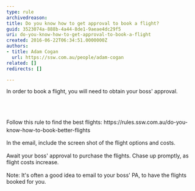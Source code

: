 ```yaml
---
type: rule
archivedreason: 
title: Do you know how to get approval to book a flight?
guid: 3523074a-888b-4a44-8de1-9aeae4dc29f5
uri: do-you-know-how-to-get-approval-to-book-a-flight
created: 2016-06-22T06:34:51.0000000Z
authors:
- title: Adam Cogan
  url: https://ssw.com.au/people/adam-cogan
related: []
redirects: []

---
```



<p>In order to book a flight, you will need to obtain your boss' approval.</p>
<br><excerpt class='endintro'></excerpt><br>
<p><span style="line-height&#58;1.5em;">Follow this rule to find the best flights&#58; https&#58;//rules.ssw.com.au/do-you-know-how-to-book-better-flights​​</span></p><div>In the email, include the screen shot of the flight options and costs.</div><div><br></div><div>Await your boss' approval to purchase the flights. Chase up promptly, as flight costs increase.</div><div><br></div><div>Note&#58; It's often a good idea to email to your boss' PA, to have the flights booked for you.</div>


